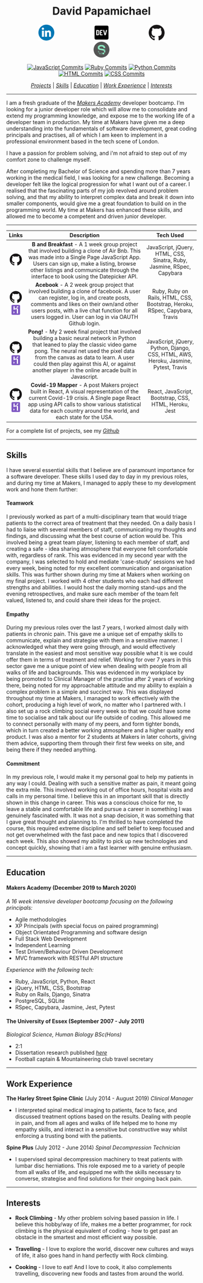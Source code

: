 <h1 align="center">David Papamichael</h1>

<p align="center">

<a href="https://www.linkedin.com/in/david-papamichael-b391641a2/">
<img src="./images/linkedin.png" alt="linkedin" hspace="50" height="42" width="42"></a>

<a href="https://dev.to/davidpaps">
<img src="./images/84_Dev-512.png" alt="linkedin" hspace="50" height="42" width="42"></a>

<a href="https://github.com/davidpaps">
<img src="./images/GitHub-Mark-120px-plus.png" hspace="50" height="42" width="42"></a>

<a href="https://sourcerer.io/davidpaps">
<img src="./images/sourcerer.png" hspace="50" height="42" width="42"></a></p>

<div align= "center" >

[![JavaScript Commits][jscommits]](https://sourcerer.io/davidpaps)
[![Ruby Commits][rubycommits]](https://sourcerer.io/davidpaps)
[![Python Commits][pythoncommits]](https://sourcerer.io/davidpaps)
[![HTML Commits][htmlcommits]](https://sourcerer.io/davidpaps)
[![CSS Commits][csscommits]](https://sourcerer.io/davidpaps)

[jscommits]: https://img.shields.io/badge/JavaScript-384%20commits-yellow.svg
[rubycommits]: https://img.shields.io/badge/Ruby-346%20commits-red.svg
[pythoncommits]: https://img.shields.io/badge/Python-115%20commits-green.svg
[csscommits]: https://img.shields.io/badge/CSS-289%20commits-blue.svg
[htmlcommits]: https://img.shields.io/badge/HTML-350%20commits-black.svg

[_Projects_](#projects) | [_Skills_](#skills) | [_Education_](#education) | [_Work Experience_](#work-experience) | [_Interests_](#interests)

</div>

---

I am a fresh graduate of the [_Makers Academy_](https://makers.tech/) developer bootcamp. I’m looking for a junior developer role which will allow me to consolidate and extend my programming knowledge, and expose me to the working life of a developer team in production. My time at Makers have given me a deep understanding into the fundamentals of software development, great coding principals and practises, all of which I am keen to implement in a professional environment based in the tech scene of London.

I have a passion for problem solving, and i'm not afraid to step out of my comfort zone to challenge myself.

After completing my Bachelor of Science and spending more than 7 years working in the medical field, I was looking for a new challenge. Becoming a developer felt like the logical progression for what I want out of a career. I realised that the fascinating parts of my job revolved around problem solving, and that my ability to interpret complex data and break it down into smaller components, would give me a great foundation to build on in the programming world. My time at Makers has enhanced these skills, and allowed me to become a competent and driven junior developer.

---

|                                                                                                                                   **Links**                                                                                                                                    |                                                                                                                                                        **Description**                                                                                                                                                        |                                    **Tech Used**                                    |
| :----------------------------------------------------------------------------------------------------------------------------------------------------------------------------------------------------------------------------------------------------------------------------: | :---------------------------------------------------------------------------------------------------------------------------------------------------------------------------------------------------------------------------------------------------------------------------------------------------------------------------: | :---------------------------------------------------------------------------------: |
|                                                            <p align="center"><a href="https://github.com/davidpaps/b_and_breakfast"><img src="./images/GitHub-Mark-120px-plus.png"  height="32" width="32"></a></p>                                                            |                           **B and Breakfast** - A 1 week group project that involved building a clone of Air Bnb. This was made into a Single Page JavaScript App. Users can sign up, make a listing, browse other listings and communicate through the interface to book using the Datepicker API.                           |       JavaScript, jQuery, HTML, CSS, Sinatra, Ruby, Jasmine, RSpec, Capybara        |
|    <p align="center"><a href="https://github.com/davidpaps/acebook"><img src="./images/GitHub-Mark-120px-plus.png"  height="32" width="32"></a><br><a href="https://acebook-u-jakd.herokuapp.com/"><img src="./images/heroku-5-569467.png"  height="30" width="32"></a></p>    |                       **Acebook** - A 2 week group project that involved building a clone of facebook. A user can register, log in, and create posts, comments and likes on their own/and other users posts, with a live chat function for all users logged in. User can log in via OAUTH Github login.                       |     Ruby, Ruby on Rails, HTML, CSS, Bootstrap, Heroku, RSpec, Capybara, Travis      |  |
| <p align="center"><a href="https://github.com/davidpaps/pong_ai"><img src="./images/GitHub-Mark-120px-plus.png"  height="32" width="32"></a><br><a href="http://net-positive-pong-ai.herokuapp.com/"><img src="./images/heroku-5-569467.png"  height="30" width="32"></a></p>  | **Pong!** - My 2 week final project that involved building a basic neural network in Python that leaned to play the classic video game pong. The neural net used the pixel data from the canvas as data to learn. A user could then play against this AI, or against another player in the online arcade built in Javascript. | JavaScript, jQuery, Python, Django, CSS, HTML, AWS, Heroku, Jasmine, Pytest, Travis |
| <p align="center"><a href="https://github.com/davidpaps/covid_19_mapper"><img src="./images/GitHub-Mark-120px-plus.png"  height="32" width="32"></a><br><a href="https://covid-mapper.herokuapp.com/"><img src="./images/heroku-5-569467.png"  height="30" width="32"></a></p> |                                  **Covid-19 Mapper** - A post Makers project built in React, A visual representation of the current Covid-19 crisis. A Single page React app using API calls to show various statistical data for each country around the world, and each state for the USA.                                  |                React, JavaScript, Bootstrap, CSS, HTML, Heroku, Jest                |

For a complete list of projects, see my [_Github_](https://github.com/davidpaps)

---

## Skills

I have several essential skills that I believe are of paramount importance for a software developer. These skills I used day to day in my previous roles, and during my time at Makers, I managed to apply these to my development work and hone them further:

#### Teamwork

I previously worked as part of a multi-disciplinary team that would triage patients to the correct area of treatment that they needed. On a daily basis I had to liaise with several members of staff, communicating my thoughts and findings, and discussing what the best course of action would be. This involved being a great team player, listening to each member of staff, and creating a safe - idea sharing atmosphere that everyone felt comfortable with, regardless of rank. This was evidenced in my second year with the company, I was selected to hold and mediate 'case-study' sessions we had every week, being noted for my excellent communication and organisation skills. This was further shown during my time at Makers when working on my final project. I worked with 4 other students who each had different strengths and abilities. I would host the daily morning stand-ups and the evening retrospectives, and make sure each member of the team felt valued, listened to, and could share their ideas for the project.

#### Empathy

During my previous roles over the last 7 years, I worked almost daily with patients in chronic pain. This gave me a unique set of empathy skills to communicate, explain and strategise with them in a sensitive manner. I acknowledged what they were going through, and would effectively translate in the easiest and most sensitive way possible what it is we could offer them in terms of treatment and relief. Working for over 7 years in this sector gave me a unique point of view when dealing with people from all walks of life and backgrounds. This was evidenced in my workplace by being promoted to Clinical Manager of the practise after 2 years of working there, being noted for my approachable attitude and my ability to explain a complex problem in a simple and succinct way. This was displayed throughout my time at Makers, I managed to work effectively with the cohort, producing a high level of work, no matter who I partnered with. I also set up a rock climbing social every week so that we could have some time to socialise and talk about our life outside of coding. This allowed me to connect personally with many of my peers, and form tighter bonds, which in turn created a better working atmosphere and a higher quality end product. I was also a mentor for 2 students at Makers in later cohorts, giving them advice, supporting them through their first few weeks on site, and being there if they needed anything.

#### Commitment

In my previous role, I would make it my personal goal to help my patients in any way I could. Dealing with such a sensitive matter as pain, it meant going the extra mile. This involved working out of office hours, hospital visits and calls in my personal time. I believe this in an important skill that is directly shown in this change in career. This was a conscious choice for me, to leave a stable and comfortable life and pursue a career in something I was genuinely fascinated with. It was not a snap decision, it was something that I gave great thought and planning to. I'm thrilled to have completed the course, this required extreme discipline and self belief to keep focused and not get overwhelmed with the fast pace and new topics that I discovered each week. This also showed my ability to pick up new technologies and concept quickly, showing that i am a fast learner with genuine enthusiasm.

---

## Education

#### Makers Academy (December 2019 to March 2020)

_A 16 week intensive developer bootcamp focusing on the following principals:_

- Agile methodologies
- XP Principals (with special focus on paired programming)
- Object Orientated Programming and software design
- Full Stack Web Development
- Independent Learning
- Test Driven/Behaviour Driven Development
- MVC framework with RESTful API structure

_Experience with the following tech:_

- Ruby, JavaScript, Python, React
- jQuery, HTML, CSS, Bootstrap
- Ruby on Rails, Django, Sinatra
- PostgreSQL, SQLite
- RSpec, Capybara, Jasmine, Jest, Pytest

#### The University of Essex (September 2007 - July 2011)

_Biological Science, Human Biology BSc(Hons)_

- 2:1
- Dissertation research published [_here_](https://www.ncbi.nlm.nih.gov/pubmed/22889688)
- Football captain & Mountaineering club travel secretary

---

## Work Experience

**The Harley Street Spine Clinic** (July 2014 - August 2019)
_Clinical Manager_

- I interpreted spinal medical imaging to patients, face to face, and discussed treatment options based on the results. Dealing with people in pain, and from all ages and walks of life helped me to hone my empathy skills, and interact in a sensitive but constructive way whilst enforcing a trusting bond with the patients.

**Spine Plus** (July 2012 - June 2014)
_Spinal Decompression Technician_

- I supervised spinal decompression machinery to treat patients with lumbar disc herniations. This role exposed me to a variety of people from all walks of life, and equipped me with the skills necessary to converse, strategise and find solutions for their ongoing back pain.

---

## Interests

- **Rock Climbing** - My other problem solving based passion in life. I believe this hobby/way of life, makes me a better programmer, for rock climbing is the physical equivalent of coding - how to get past an obstacle in the smartest and most efficient way possible.

- **Travelling** - I love to explore the world, discover new cultures and ways of life, it also goes hand in hand perfectly with Rock climbing.

- **Cooking** - I love to eat! And I love to cook, it also complements travelling, discovering new foods and tastes from around the world.
